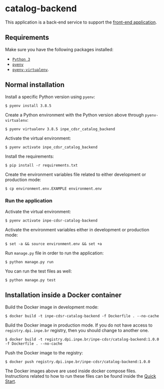 # catalog-backend

This application is a back-end service to support the [front-end application](https://github.com/inpe-cdsr/catalog-frontend).


## Requirements

Make sure you have the following packages installed:

- [`Python 3`](https://www.python.org/downloads/)
- [`pyenv`](https://github.com/pyenv/pyenv#basic-github-checkout)
- [`pyenv-virtualenv`](https://github.com/pyenv/pyenv-virtualenv#installing-as-a-pyenv-plugin).


## Normal installation

Install a specific Python version using `pyenv`:

```
$ pyenv install 3.8.5
```

Create a Python environment with the Python version above through `pyenv-virtualenv`:

```
$ pyenv virtualenv 3.8.5 inpe_cdsr_catalog_backend
```

Activate the virtual environment:

```
$ pyenv activate inpe_cdsr_catalog_backend
```

Install the requirements:

```
$ pip install -r requirements.txt
```

Create the environment variables file related to either development or production mode:

```
$ cp environment.env.EXAMPLE environment.env
```


### Run the application

Activate the virtual environment:

```
$ pyenv activate inpe-cdsr-catalog-backend
```

Activate the environment variables either in development or production mode:

```
$ set -a && source environment.env && set +a
```

Run `manage.py` file in order to run the application:

```
$ python manage.py run
```

You can run the test files as well:

```
$ python manage.py test
```


## Installation inside a Docker container

Build the Docker image in development mode:

```
$ docker build -t inpe-cdsr-catalog-backend -f Dockerfile . --no-cache
```

Build the Docker image in production mode. If you do not have access to `registry.dpi.inpe.br` registry, then you should change to another one.

```
$ docker build -t registry.dpi.inpe.br/inpe-cdsr/catalog-backend:1.0.0 -f Dockerfile . --no-cache
```

Push the Docker image to the registry:

```
$ docker push registry.dpi.inpe.br/inpe-cdsr/catalog-backend:1.0.0
```

The Docker images above are used inside docker compose files. Instructions related to how to run these files can be found inside the [Quick Start](https://github.com/inpe-cdsr/catalog/blob/master/quick-start.md).
